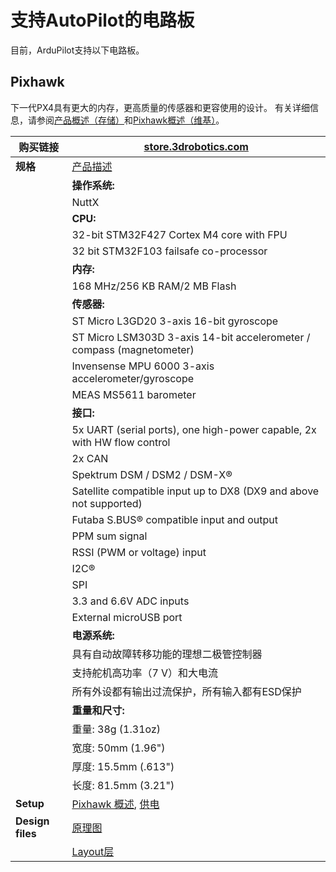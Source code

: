 # 支持AutoPilot的电路板

目前，ArduPilot支持以下电路板。

## Pixhawk

下一代PX4具有更大的内存，更高质量的传感器和更容使用的设计。 有关详细信息，请参阅[产品概述（存储）](https://store.3drobotics.com/products/3dr-pixhawk#product-description)和[Pixhawk概述（维基）](http://ardupilot.org/copter/docs/common-pixhawk-overview.html#common-pixhawk-overview)。

| **购买链接** | [store.3drobotics.com ](https://store.3drobotics.com/products/3dr-pixhawk) |
| --- | --- |
| **规格** | [产品描述](https://store.3drobotics.com/products/3dr-pixhawk#product-description) |
|  | **操作系统:** |
|  | NuttX |
|  | **CPU:** |
|  | 32-bit STM32F427 Cortex M4 core with FPU |
|  | 32 bit STM32F103 failsafe co-processor |
|  | **内存:** |
|  | 168 MHz/256 KB RAM/2 MB Flash |
|  | **传感器:** |
|  | ST Micro L3GD20 3-axis 16-bit gyroscope |
|  | ST Micro LSM303D 3-axis 14-bit accelerometer / compass (magnetometer) |
|  | Invensense MPU 6000 3-axis accelerometer/gyroscope |
|  | MEAS MS5611 barometer |
|  | **接口:** |
|  | 5x UART (serial ports), one high-power capable, 2x with HW flow control |
|  | 2x CAN |
|  | Spektrum DSM / DSM2 / DSM-X® |
|  | Satellite compatible input up to DX8 (DX9 and above not supported) |
|  | Futaba S.BUS® compatible input and output |
|  | PPM sum signal |
|  | RSSI (PWM or voltage) input |
|  | I2C® |
|  | SPI |
|  | 3.3 and 6.6V ADC inputs |
|  | External microUSB port |
|  | **电源系统:** |
|  | 具有自动故障转移功能的理想二极管控制器
|  | 支持舵机高功率（7 V）和大电流 
|  | 所有外设都有输出过流保护，所有输入都有ESD保护
|  | **重量和尺寸:** |
|  | 重量: 38g (1.31oz) |
|  | 宽度: 50mm (1.96") |
|  | 厚度: 15.5mm (.613") |
|  | 长度: 81.5mm (3.21") |
| **Setup** | [Pixhawk 概述](http://copter.ardupilot.com/common-pixhawk-overview/#specifications), [供电](http://copter.ardupilot.com/wiki/common-powering-the-pixhawk/) |
| **Design files** | [原理图](http://firmware.ardupilot.org/downloads/wiki/pdf_guides/px4fmuv2.4.3_schematic.pdf) |
|  | [Layout层](http://firmware.ardupilot.org/downloads/wiki/pdf_guides/Pixhawk-Open-Hardware.zip) |




